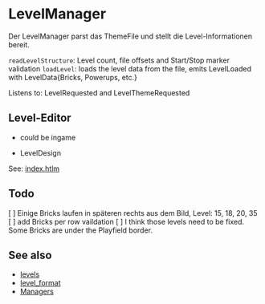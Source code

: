 # LevelManager

Der LevelManager parst das ThemeFile und stellt die Level-Informationen bereit.

`readLevelStructure`: Level count, file offsets and Start/Stop marker validation
`loadLevel`: loads the level data from the file, emits LevelLoaded with LevelData{Bricks, Powerups, etc.}

Listens to: LevelRequested and LevelThemeRequested

## Level-Editor

- could be ingame

- LevelDesign

See: [index.htlm](../../../Website/sdl-ball.sourceforge.net/leveleditor/index.html)

## Todo

[ ] Einige Bricks laufen in späteren rechts aus dem Bild, Level: 15, 18, 20, 35
[ ] add Bricks per row vaildation
[ ] I think those levels need to be fixed. Some Bricks are under the Playfield border.

## See also

- [levels](../misc/level.md)
- [level_format](../misc/level_format.md)
- [Managers](../Managers.md)
